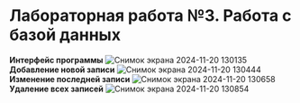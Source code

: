 # Лабораторная работа №3. Работа с базой данных
**Интерфейс программы**
![Снимок экрана 2024-11-20 130135](https://github.com/user-attachments/assets/ee5a5070-9fe1-4847-8696-e7b96e509958)
**Добавление новой записи**
![Снимок экрана 2024-11-20 130444](https://github.com/user-attachments/assets/204ff72f-cf4a-47f1-a799-306820f233c1)
**Изменение последней записи** 
![Снимок экрана 2024-11-20 130658](https://github.com/user-attachments/assets/366f29e7-dc9a-4229-8c02-48d14b94719e)
**Удаление всех записей**
![Снимок экрана 2024-11-20 130854](https://github.com/user-attachments/assets/8e979763-1304-4d0c-bc72-099b76249054)

